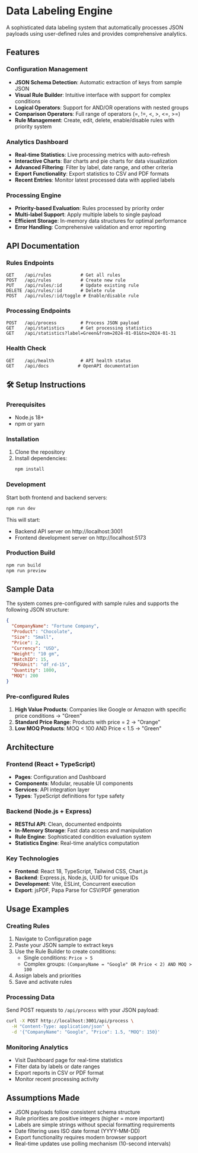 # Data Labeling Engine

A sophisticated data labeling system that automatically processes JSON payloads using user-defined rules and provides comprehensive analytics.

##  Features

### Configuration Management
- **JSON Schema Detection**: Automatic extraction of keys from sample JSON
- **Visual Rule Builder**: Intuitive interface with support for complex conditions
- **Logical Operators**: Support for AND/OR operations with nested groups
- **Comparison Operators**: Full range of operators (=, !=, <, >, <=, >=)
- **Rule Management**: Create, edit, delete, enable/disable rules with priority system

### Analytics Dashboard
- **Real-time Statistics**: Live processing metrics with auto-refresh
- **Interactive Charts**: Bar charts and pie charts for data visualization
- **Advanced Filtering**: Filter by label, date range, and other criteria
- **Export Functionality**: Export statistics to CSV and PDF formats
- **Recent Entries**: Monitor latest processed data with applied labels

### Processing Engine
- **Priority-based Evaluation**: Rules processed by priority order
- **Multi-label Support**: Apply multiple labels to single payload
- **Efficient Storage**: In-memory data structures for optimal performance
- **Error Handling**: Comprehensive validation and error reporting

## API Documentation

### Rules Endpoints
```
GET    /api/rules           # Get all rules
POST   /api/rules           # Create new rule
PUT    /api/rules/:id       # Update existing rule
DELETE /api/rules/:id       # Delete rule
POST   /api/rules/:id/toggle # Enable/disable rule
```

### Processing Endpoints
```
POST   /api/process         # Process JSON payload
GET    /api/statistics      # Get processing statistics
GET    /api/statistics?label=Green&from=2024-01-01&to=2024-01-31
```

### Health Check
```
GET    /api/health          # API health status
GET    /api/docs           # OpenAPI documentation
```

## 🛠️ Setup Instructions

### Prerequisites
- Node.js 18+
- npm or yarn

### Installation
1. Clone the repository
2. Install dependencies:
   ```bash
   npm install
   ```

### Development
Start both frontend and backend servers:
```bash
npm run dev
```

This will start:
- Backend API server on http://localhost:3001
- Frontend development server on http://localhost:5173

### Production Build
```bash
npm run build
npm run preview
```

## Sample Data

The system comes pre-configured with sample rules and supports the following JSON structure:

```json
{
  "CompanyName": "Fortune Company",
  "Product": "Chocolate",
  "Size": "Small",
  "Price": 2,
  "Currency": "USD",
  "Weight": "10 gm",
  "BatchID": 15,
  "MFGUnit": "df_rd-15",
  "Quantity": 1800,
  "MOQ": 200
}
```

### Pre-configured Rules
1. **High Value Products**: Companies like Google or Amazon with specific price conditions → "Green"
2. **Standard Price Range**: Products with price = 2 → "Orange"
3. **Low MOQ Products**: MOQ < 100 AND Price < 1.5 → "Green"

## Architecture

### Frontend (React + TypeScript)
- **Pages**: Configuration and Dashboard
- **Components**: Modular, reusable UI components
- **Services**: API integration layer
- **Types**: TypeScript definitions for type safety

### Backend (Node.js + Express)
- **RESTful API**: Clean, documented endpoints
- **In-Memory Storage**: Fast data access and manipulation
- **Rule Engine**: Sophisticated condition evaluation system
- **Statistics Engine**: Real-time analytics computation

### Key Technologies
- **Frontend**: React 18, TypeScript, Tailwind CSS, Chart.js
- **Backend**: Express.js, Node.js, UUID for unique IDs
- **Development**: Vite, ESLint, Concurrent execution
- **Export**: jsPDF, Papa Parse for CSV/PDF generation

## Usage Examples

### Creating Rules
1. Navigate to Configuration page
2. Paste your JSON sample to extract keys
3. Use the Rule Builder to create conditions:
   - Single conditions: `Price > 5`
   - Complex groups: `(CompanyName = "Google" OR Price < 2) AND MOQ > 100`
4. Assign labels and priorities
5. Save and activate rules

### Processing Data
Send POST requests to `/api/process` with your JSON payload:
```bash
curl -X POST http://localhost:3001/api/process \
  -H "Content-Type: application/json" \
  -d '{"CompanyName": "Google", "Price": 1.5, "MOQ": 150}'
```

### Monitoring Analytics
- Visit Dashboard page for real-time statistics
- Filter data by labels or date ranges
- Export reports in CSV or PDF format
- Monitor recent processing activity

## Assumptions Made

- JSON payloads follow consistent schema structure
- Rule priorities are positive integers (higher = more important)
- Labels are simple strings without special formatting requirements
- Date filtering uses ISO date format (YYYY-MM-DD)
- Export functionality requires modern browser support
- Real-time updates use polling mechanism (10-second intervals)
